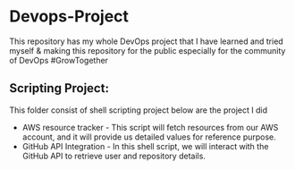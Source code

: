 # Devops-Project
This repository has my whole DevOps project that I have learned and tried myself & making this repository for the public especially for the community of DevOps #GrowTogether

## Scripting Project:
This folder consist of shell scripting project below are the project I did
* AWS resource tracker - This script will fetch resources from our AWS account, and it will provide us detailed values for reference purpose.
* GitHub API Integration - In this shell script, we will interact with the GitHub API to retrieve user and repository details.

